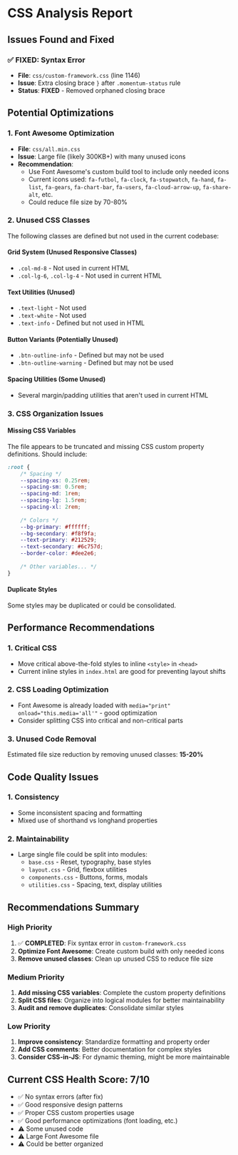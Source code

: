 # CSS Analysis Report

## Issues Found and Fixed

### ✅ **FIXED: Syntax Error**
- **File**: `css/custom-framework.css` (line 1146)
- **Issue**: Extra closing brace `}` after `.momentum-status` rule
- **Status**: **FIXED** - Removed orphaned closing brace

## Potential Optimizations

### 1. **Font Awesome Optimization**
- **File**: `css/all.min.css`
- **Issue**: Large file (likely 300KB+) with many unused icons
- **Recommendation**: 
  - Use Font Awesome's custom build tool to include only needed icons
  - Current icons used: `fa-futbol`, `fa-clock`, `fa-stopwatch`, `fa-hand`, `fa-list`, `fa-gears`, `fa-chart-bar`, `fa-users`, `fa-cloud-arrow-up`, `fa-share-alt`, etc.
  - Could reduce file size by 70-80%

### 2. **Unused CSS Classes**
The following classes are defined but not used in the current codebase:

#### Grid System (Unused Responsive Classes)
- `.col-md-8` - Not used in current HTML
- `.col-lg-6`, `.col-lg-4` - Not used in current HTML

#### Text Utilities (Unused)
- `.text-light` - Not used
- `.text-white` - Not used  
- `.text-info` - Defined but not used in HTML

#### Button Variants (Potentially Unused)
- `.btn-outline-info` - Defined but may not be used
- `.btn-outline-warning` - Defined but may not be used

#### Spacing Utilities (Some Unused)
- Several margin/padding utilities that aren't used in current HTML

### 3. **CSS Organization Issues**

#### Missing CSS Variables
The file appears to be truncated and missing CSS custom property definitions. Should include:
```css
:root {
    /* Spacing */
    --spacing-xs: 0.25rem;
    --spacing-sm: 0.5rem;
    --spacing-md: 1rem;
    --spacing-lg: 1.5rem;
    --spacing-xl: 2rem;
    
    /* Colors */
    --bg-primary: #ffffff;
    --bg-secondary: #f8f9fa;
    --text-primary: #212529;
    --text-secondary: #6c757d;
    --border-color: #dee2e6;
    
    /* Other variables... */
}
```

#### Duplicate Styles
Some styles may be duplicated or could be consolidated.

## Performance Recommendations

### 1. **Critical CSS**
- Move critical above-the-fold styles to inline `<style>` in `<head>`
- Current inline styles in `index.html` are good for preventing layout shifts

### 2. **CSS Loading Optimization**
- Font Awesome is already loaded with `media="print" onload="this.media='all'"` - good optimization
- Consider splitting CSS into critical and non-critical parts

### 3. **Unused Code Removal**
Estimated file size reduction by removing unused classes: **15-20%**

## Code Quality Issues

### 1. **Consistency**
- Some inconsistent spacing and formatting
- Mixed use of shorthand vs longhand properties

### 2. **Maintainability**
- Large single file could be split into modules:
  - `base.css` - Reset, typography, base styles
  - `layout.css` - Grid, flexbox utilities
  - `components.css` - Buttons, forms, modals
  - `utilities.css` - Spacing, text, display utilities

## Recommendations Summary

### High Priority
1. ✅ **COMPLETED**: Fix syntax error in `custom-framework.css`
2. **Optimize Font Awesome**: Create custom build with only needed icons
3. **Remove unused classes**: Clean up unused CSS to reduce file size

### Medium Priority
1. **Add missing CSS variables**: Complete the custom property definitions
2. **Split CSS files**: Organize into logical modules for better maintainability
3. **Audit and remove duplicates**: Consolidate similar styles

### Low Priority
1. **Improve consistency**: Standardize formatting and property order
2. **Add CSS comments**: Better documentation for complex styles
3. **Consider CSS-in-JS**: For dynamic theming, might be more maintainable

## Current CSS Health Score: 7/10
- ✅ No syntax errors (after fix)
- ✅ Good responsive design patterns
- ✅ Proper CSS custom properties usage
- ✅ Good performance optimizations (font loading, etc.)
- ⚠️ Some unused code
- ⚠️ Large Font Awesome file
- ⚠️ Could be better organized